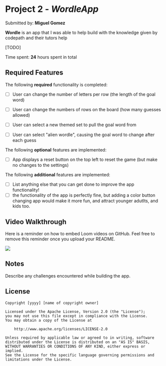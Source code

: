 # Project 2 - *WordleApp*

Submitted by: **Miguel Gomez**

**Wordle** is an app that I was able to help build with the knowledge given by codepath and their tutors help 

[TODO] 

Time spent: **24** hours spent in total

## Required Features

The following **required** functionality is completed:

- [ ] User can change the number of letters per row (the length of the goal word)
- [ ] User can change the numbers of rows on the board (how many guesses allowed)
- [ ] User can select a new themed set to pull the goal word from
- [ ] User can select "alien wordle", causing the goal word to change after each guess


The following **optional** features are implemented:

- [ ] App displays a reset button on the top left to reset the game (but make no changes to the settings)

The following **additional** features are implemented:

- [ ] List anything else that you can get done to improve the app functionality!
- [ ] the functionality of the app is perfectly fine, but adding a color button changing app would make it more fun, and attract younger adutlts, and kids too.

## Video Walkthrough

Here is a reminder on how to embed Loom videos on GitHub. Feel free to remove this reminder once you upload your README. 
<div>
    <a href="https://www.loom.com/share/f3be832375e44701b6f05cf0786b3f68">
    </a>
    <a href="https://www.loom.com/share/f3be832375e44701b6f05cf0786b3f68">
      <img style="max-width:300px;" src="https://cdn.loom.com/sessions/thumbnails/f3be832375e44701b6f05cf0786b3f68-with-play.gif">
    </a>
  </div>

## Notes

Describe any challenges encountered while building the app.

## License

    Copyright [yyyy] [name of copyright owner]

    Licensed under the Apache License, Version 2.0 (the "License");
    you may not use this file except in compliance with the License.
    You may obtain a copy of the License at

        http://www.apache.org/licenses/LICENSE-2.0

    Unless required by applicable law or agreed to in writing, software
    distributed under the License is distributed on an "AS IS" BASIS,
    WITHOUT WARRANTIES OR CONDITIONS OF ANY KIND, either express or implied.
    See the License for the specific language governing permissions and
    limitations under the License.
